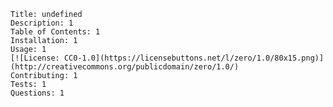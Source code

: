 
    Title: undefined
    Description: 1
    Table of Contents: 1
    Installation: 1
    Usage: 1
    [![License: CC0-1.0](https://licensebuttons.net/l/zero/1.0/80x15.png)](http://creativecommons.org/publicdomain/zero/1.0/)
    Contributing: 1
    Tests: 1
    Questions: 1
    